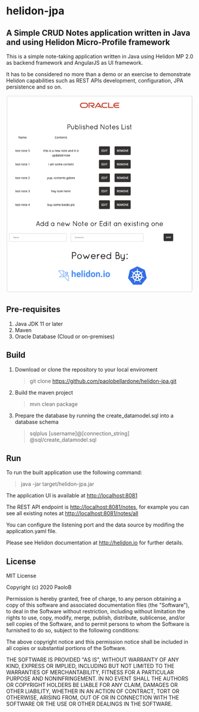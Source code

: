 # helidon-jpa

## A Simple CRUD Notes application written in Java and using Helidon Micro-Profile framework

This is a simple note-taking application written in Java using Helidon MP 2.0 as backend framework and AngularJS as UI framework.

It has to be considered no more than a demo or an exercise to demonstrate Helidon capabilities such as REST APIs development, configuration, JPA persistence and so on.

![Screenshot](/docs/images/screenshot.png)

## Pre-requisites

1. Java JDK 11 or later
2. Maven
3. Oracle Database (Cloud or on-premises)

## Build

1. Download or clone the repository to your local enviroment
   > git clone <https://github.com/paolobellardone/helidon-jpa.git>
2. Build the maven project
   > mvn clean package
3. Prepare the database by running the create_datamodel.sql into a database schema
   > sqlplus [username]@[connection_string]
   > @sql/create_datamodel.sql

## Run

To run the built application use the following command:
> java -jar target/helidon-jpa.jar

The application UI is available at <http://localhost:8081>

The REST API endpoint is <http://localhost:8081/notes>, for example you can see all existing notes at <http://localhost:8081/notes/all>

You can configure the listening port and the data source by modifing the application.yaml file.

Please see Helidon documentation at <http://helidon.io> for further details.

## License

MIT License

Copyright (c) 2020 PaoloB

Permission is hereby granted, free of charge, to any person obtaining a copy
of this software and associated documentation files (the "Software"), to deal
in the Software without restriction, including without limitation the rights
to use, copy, modify, merge, publish, distribute, sublicense, and/or sell
copies of the Software, and to permit persons to whom the Software is
furnished to do so, subject to the following conditions:

The above copyright notice and this permission notice shall be included in all
copies or substantial portions of the Software.

THE SOFTWARE IS PROVIDED "AS IS", WITHOUT WARRANTY OF ANY KIND, EXPRESS OR
IMPLIED, INCLUDING BUT NOT LIMITED TO THE WARRANTIES OF MERCHANTABILITY,
FITNESS FOR A PARTICULAR PURPOSE AND NONINFRINGEMENT. IN NO EVENT SHALL THE
AUTHORS OR COPYRIGHT HOLDERS BE LIABLE FOR ANY CLAIM, DAMAGES OR OTHER
LIABILITY, WHETHER IN AN ACTION OF CONTRACT, TORT OR OTHERWISE, ARISING FROM,
OUT OF OR IN CONNECTION WITH THE SOFTWARE OR THE USE OR OTHER DEALINGS IN THE
SOFTWARE.
